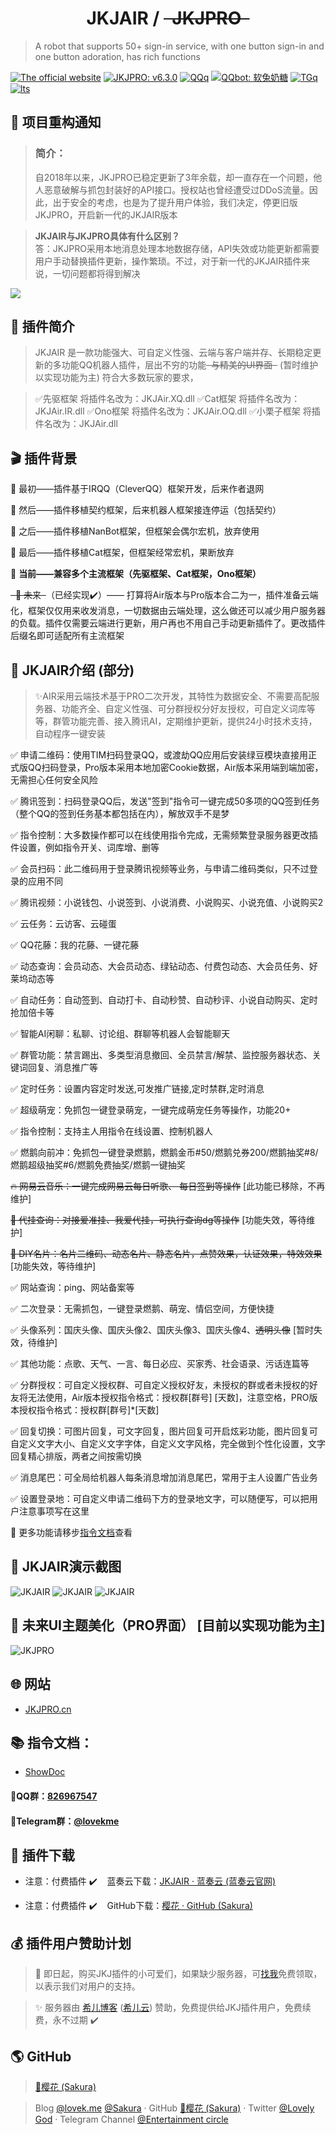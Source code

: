 <h1 align="center">JKJAIR / <s>&nbsp;&nbsp;JKJPRO&nbsp;&nbsp;</s></h1>

> A robot that supports 50+ sign-in service, with one button sign-in and one button adoration, has rich functions

[![The official website](https://img.shields.io/badge/网站-JKJPRO.cn-or?style=flat-square&logo=html5)](http://JKJPRO.cn/) [![JKJPRO: v6.3.0](https://img.shields.io/github/v/release/yh2233/JKJPRO?label=JKJAIR&style=flat-square&logo=github)](https://github.com/yh2233/JKJPRO/) [![QQq](https://img.shields.io/badge/QQ群-826967547-blue?style=flat-square&logo=tencent-qq)](https://jq.qq.com/?_wv=1027&k=5xYS9qX) [![QQbot: 软兔奶糖](https://img.shields.io/badge/QQbot-软兔奶糖-red?style=flat-square&logo=tencent-qq)](http://lovek.top/) [![TGq](https://img.shields.io/badge/TG群-Entertainment_circle-or?style=flat-square&logo=Telegram)](https://t.me/lovekme) [![lts](https://img.shields.io/badge/在线聊天-Entertainment_circle-or?style=flat-square&logo=Telegram)](https://t.me/lovekme)

## 🔨&nbsp;项目重构通知


> ### 简介：
> 自2018年以来，JKJPRO已稳定更新了3年余载，却一直存在一个问题，他人恶意破解与抓包封装好的API接口。授权站也曾经遭受过DDoS流量。因此，出于安全的考虑，也是为了提升用户体验，我们决定，停更旧版JKJPRO，开启新一代的JKJAIR版本

> **JKJAIR与JKJPRO具体有什么区别？**
> <br>答：JKJPRO采用本地消息处理本地数据存储，API失效或功能更新都需要用户手动替换插件更新，操作繁琐。不过，对于新一代的JKJAIR插件来说，一切问题都将得到解决

![](https://cdn.jsdelivr.net/gh/yh2233/PicGo/img/524.PNG)

## 💖 插件简介

> JKJAIR 是一款功能强大、可自定义性强、云端与客户端并存、长期稳定更新的多功能QQ机器人插件，层出不穷的功能<s>&nbsp;&nbsp;与精美的UI界面&nbsp;&nbsp;</s> (暂时维护以实现功能为主) 符合大多数玩家的要求，

> ✅先驱框架 将插件名改为：JKJAir.XQ.dll ✅Cat框架 将插件名改为：JKJAir.IR.dll ✅Ono框架 将插件名改为：JKJAir.OQ.dll ✅小栗子框架 将插件名改为：JKJAir.dll

## 🎬 插件背景


🔖 最初——插件基于IRQQ（CleverQQ）框架开发，后来作者退网

🔖 然后——插件移植契约框架，后来机器人框架接连停运（包括契约）

🔖 之后——插件移植NanBot框架，但框架会偶尔宏机，放弃使用

🔖 最后——插件移植Cat框架，但框架经常宏机，果断放弃

🚩 **当前——兼容多个主流框架（先驱框架、Cat框架，Ono框架）**

~~&nbsp;&nbsp;🚧 未来&nbsp;&nbsp;~~（已经实现✔️）—— 打算将Air版本与Pro版本合二为一，插件准备云端化，框架仅仅用来收发消息，一切数据由云端处理，这么做还可以减少用户服务器的负载。插件仅需要云端进行更新，用户再也不用自己手动更新插件了。更改插件后缀名即可适配所有主流框架

## 🚀 JKJAIR介绍 (部分)

> ✨AIR采用云端技术基于PRO二次开发，其特性为数据安全、不需要高配服务器、功能齐全、自定义性强、可分群授权分好友授权，可自定义词库等等，群管功能完善、接入腾讯AI，定期维护更新，提供24小时技术支持，自动程序一键安装

✅ 申请二维码：使用TIM扫码登录QQ，或渡劫QQ应用后安装绿豆模块直接用正式版QQ扫码登录，Pro版本采用本地加密Cookie数据，Air版本采用端到端加密，无需担心任何安全风险

✅ 腾讯签到：扫码登录QQ后，发送"签到"指令可一键完成50多项的QQ签到任务（整个QQ的签到任务基本都包括在内），解放双手不是梦

✅ 指令控制：大多数操作都可以在线使用指令完成，无需频繁登录服务器更改插件设置，例如指令开关、词库增、删等

✅ 会员扫码：此二维码用于登录腾讯视频等业务，与申请二维码类似，只不过登录的应用不同

✅ 腾讯视频：小说钱包、小说签到、小说消费、小说购买、小说充值、小说购买2

✅ 云任务：云访客、云碰蛋

✅ QQ花藤：我的花藤、一键花藤

✅ 动态查询：会员动态、大会员动态、绿钻动态、付费包动态、大会员任务、好莱坞动态等

✅ 自动任务：自动签到、自动打卡、自动秒赞、自动秒评、小说自动购买、定时抢加倍卡等

✅ 智能AI闲聊：私聊、讨论组、群聊等机器人会智能聊天

✅ 群管功能：禁言踢出、多类型消息撤回、全员禁言/解禁、监控服务器状态、关键词回复、消息推广等

✅ 定时任务：设置内容定时发送,可发推广链接,定时禁群,定时消息

✅ 超级萌宠：免抓包一键登录萌宠，一键完成萌宠任务等操作，功能20+

✅ 指令控制：支持主人用指令在线设置、控制机器人

✅ 燃鹅向前冲：免抓包一键登录燃鹅，燃鹅金币#50/燃鹅兑券200/燃鹅抽奖#8/燃鹅超级抽奖#6/燃鹅免费抽奖/燃鹅一键抽奖

~~🔥 网易云音乐：一键完成网易云每日听歌、 每日签到等操作~~ [此功能已移除，不再维护]

~~🚧 代挂查询：对接爱准挂、我爱代挂，可执行查询dg等操作~~  [功能失效，等待维护]

~~🚧 DIY名片：名片二维码、动态名片、静态名片，点赞效果，认证效果，特效效果~~  [功能失效，等待维护]

✅ 网站查询：ping、网站备案等

✅ 二次登录：无需抓包，一键登录燃鹅、萌宠、情侣空间，方便快捷

✅ 头像系列：国庆头像、国庆头像2、国庆头像3、国庆头像4、~~透明头像~~ [暂时失效，待维护]

✅ 其他功能：点歌、天气、一言、每日必应、买家秀、社会语录、污话连篇等

✅ 分群授权：可自定义授权群、可自定义授权好友，未授权的群或者未授权的好友将无法使用，Air版本授权指令格式：授权群[群号] [天数]，注意空格，PRO版本授权指令格式：授权群[群号]*[天数]

✅ 回复切换：可图片回复，可文字回复，图片回复可开启炫彩功能，图片回复可自定义文字大小、自定义文字字体，自定义文字风格，完全做到个性化设置，文字回复精心排版，两者之间按需切换

✅ 消息尾巴：可全局给机器人每条消息增加消息尾巴，常用于主人设置广告业务

✅ 设置登录地：可自定义申请二维码下方的登录地文字，可以随便写，可以把用户注意事项写在这里

🚀 更多功能请移步[指令文档](https://www.showdoc.com.cn/god)查看


## 🎨 JKJAIR演示截图

![JKJAIR](https://cdn.jsdelivr.net/gh/LovelyGod3/PicGo/img/airkfb1.PNG)
![JKJAIR](https://cdn.jsdelivr.net/gh/LovelyGod3/PicGo/img/airkfb2.PNG)
![JKJAIR](https://cdn.jsdelivr.net/gh/LovelyGod3/PicGo/img/airkfb3.PNG)

## 🚧 未来UI主题美化（PRO界面） [目前以实现功能为主]

![JKJPRO](https://cdn.jsdelivr.net/gh/cheng2924070927/PicGo/img/JKJPROCN2.PNG)

## 🌐 网站

- [JKJPRO.cn](https://JKJPRO.cn)

## 📚 <span id="zlwd">指令文档：</span>

- [ShowDoc](https://www.showdoc.com.cn/god)

#### 🍭QQ群：[826967547](https://jq.qq.com/?_wv=1027&k=5xYS9qX)

#### 🍭Telegram群：[@lovekme](https://t.me/lovekme)

## 📂 插件下载

- 注意：付费插件&nbsp;✔️&nbsp;&nbsp;&nbsp;&nbsp;蓝奏云下载：[JKJAIR · 蓝奏云 (蓝奏云官网)](https://wwa.lanzoui.com/b00nf4exa)

- 注意：付费插件&nbsp;✔️&nbsp;&nbsp;&nbsp;&nbsp;GitHub下载：[樱花 · GitHub (Sakura)](https://github.com/yh2233)

## 💰 插件用户赞助计划

> 🎉 即日起，购买JKJ插件的小可爱们，如果缺少服务器，可[找我](https://jq.qq.com/?_wv=1027&k=HOWmKDo7)免费领取，以表示我们对用户的支持。

> ✨ 服务器由 [希儿博客](https://fenhao.me/) ([希儿云](https://moetmd.com/)) 赞助，免费提供给JKJ插件用户，免费续费，永不过期 ✔️
## 🌎 GitHub

> [🌸樱花 (Sakura)](https://github.com/yh2233)

> Blog [@lovek.me](https://lovek.me) [@Sakura](https://walitv.cn) · GitHub [🌸樱花 (Sakura)](https://github.com/yh2233) · Twitter [@Lovely God](https://twitter.com/lovelygod3) · Telegram Channel [@Entertainment circle](https://t.me/lovekme)
